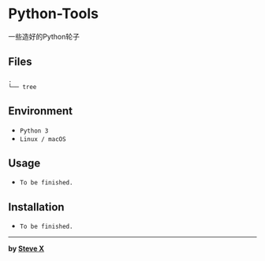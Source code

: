 # Python-Tools  
一些造好的Python轮子


## Files  
```  
.
└── tree
```  

## Environment
- `Python 3`
- `Linux / macOS`

## Usage  
- `To be finished.`  


## Installation  
- `To be finished.`  


---  
**by [Steve X](https://github.com/Steve-Xyh)**  